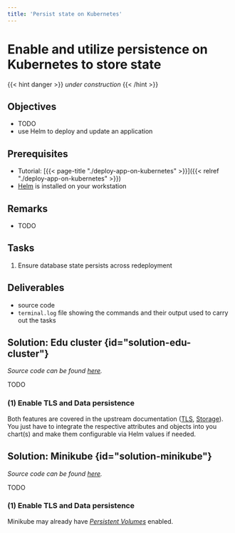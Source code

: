 ```yaml
---
title: 'Persist state on Kubernetes'
---
```



Enable and utilize persistence on Kubernetes to store state
===========================================================

{{< hint danger >}}
*under construction*
{{< /hint >}}

## Objectives

* TODO
* use Helm to deploy and update an application


## Prerequisites

* Tutorial: [{{< page-title "./deploy-app-on-kubernetes" >}}]({{< relref "./deploy-app-on-kubernetes" >}}) 
* [Helm](https://helm.sh/docs/intro/install/) is installed on your workstation


## Remarks

* TODO


## Tasks

1. Ensure database state persists across redeployment


## Deliverables

* source code
* `terminal.log` file showing the commands and their output used to carry out the tasks


## Solution: Edu cluster {id="solution-edu-cluster"}

*Source code can be found
[here](https://github.com/lucendio/lecture-devops-code/tree/master/tutorials/persist-state-on-kubernetes/edu-cluster).*

TODO


### (1) Enable TLS and Data persistence

Both features are covered in the upstream documentation
([TLS](https://gitlab.bht-berlin.de/ris/doku/-/wikis/educluster#ressourcen-service-ingress),
[Storage](https://gitlab.bht-berlin.de/ris/doku/-/wikis/educluster#ressourcen-volumes-persistener-speicher-f%C3%BCr-deployments-und-pods)).
You just have to integrate the respective attributes and objects into you chart(s) and make them
configurable via Helm values if needed.



## Solution: Minikube {id="solution-minikube"}

*Source code can be found
[here](https://github.com/lucendio/lecture-devops-code/tree/master/tutorials/persist-state-on-kubernetes/minikube).*

TODO


### (1) Enable TLS and Data persistence

Minikube may already have [*Persistent Volumes*](https://minikube.sigs.k8s.io/docs/handbook/persistent_volumes/) 
enabled.
